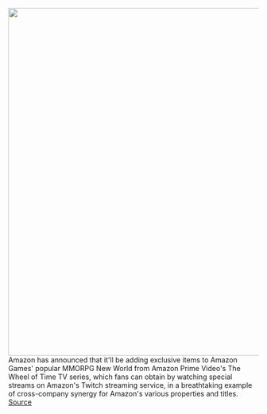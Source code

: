 <img src='https://cdn.vox-cdn.com/thumbor/oB0YeqxDg6Le9Pp0Ox4xQM0T-Ko=/0x0:1080x1080/1200x800/filters:focal(446x542:618x714)/cdn.vox-cdn.com/uploads/chorus_image/image/70297605/WOT___NW_Items.0.jpg' width='700px' /><br/>
Amazon has announced that it'll be adding exclusive items to Amazon Games' popular MMORPG New World from Amazon Prime Video's The Wheel of Time TV series, which fans can obtain by watching special streams on Amazon's Twitch streaming service, in a breathtaking example of cross-company synergy for Amazon's various properties and titles.
<a href='https://www.theverge.com/2021/12/20/22846372/new-world-wheel-of-time-gear-twitch-drops-amazon-corporate-synergy'> Source <a/>